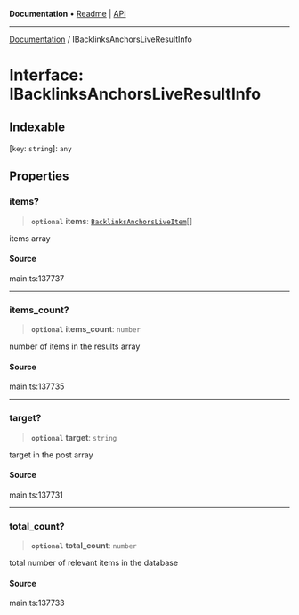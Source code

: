 **Documentation** • [Readme](../README.md) \| [API](../globals.md)

***

[Documentation](../README.md) / IBacklinksAnchorsLiveResultInfo

# Interface: IBacklinksAnchorsLiveResultInfo

## Indexable

 \[`key`: `string`\]: `any`

## Properties

### items?

> **`optional`** **items**: [`BacklinksAnchorsLiveItem`](../classes/BacklinksAnchorsLiveItem.md)[]

items array

#### Source

main.ts:137737

***

### items\_count?

> **`optional`** **items\_count**: `number`

number of items in the results array

#### Source

main.ts:137735

***

### target?

> **`optional`** **target**: `string`

target in the post array

#### Source

main.ts:137731

***

### total\_count?

> **`optional`** **total\_count**: `number`

total number of relevant items in the database

#### Source

main.ts:137733
